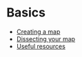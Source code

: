 # Basics

* [Creating a map](map.md)
* [Dissecting your map](dissect.md)
* [Useful resources](resources.md)
